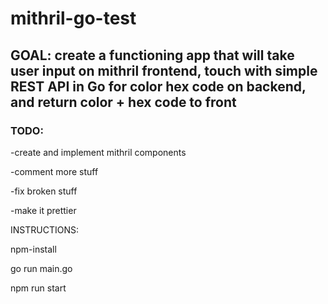 # mithril-go-test


## GOAL: create a functioning app that will take user input on mithril frontend, touch with simple REST API in Go for color hex code on backend, and return color + hex code to front


### TODO: 

-create and implement mithril components


-comment more stuff


-fix broken stuff


-make it prettier


INSTRUCTIONS:

npm-install

go run main.go

npm run start

